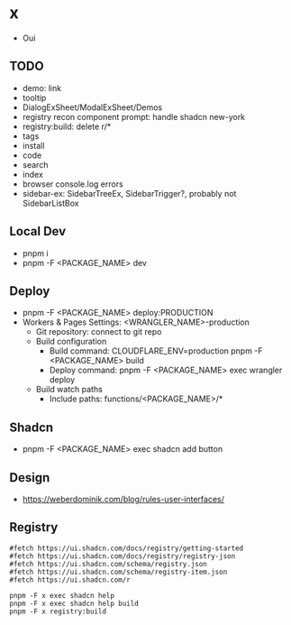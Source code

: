 # x

- Oui

## TODO

- demo: link
- tooltip
- DialogExSheet/ModalExSheet/Demos
- registry recon component prompt: handle shadcn new-york
- registry:build: delete r/\*
- tags
- install
- code
- search
- index
- browser console.log errors
- sidebar-ex: SidebarTreeEx, SidebarTrigger?, probably not SidebarListBox

## Local Dev

- pnpm i
- pnpm -F <PACKAGE_NAME> dev

## Deploy

- pnpm -F <PACKAGE_NAME> deploy:PRODUCTION
- Workers & Pages Settings: <WRANGLER_NAME>-production
  - Git repository: connect to git repo
  - Build configuration
    - Build command: CLOUDFLARE_ENV=production pnpm -F <PACKAGE_NAME> build
    - Deploy command: pnpm -F <PACKAGE_NAME> exec wrangler deploy
  - Build watch paths
    - Include paths: functions/<PACKAGE_NAME>/\*

## Shadcn

- pnpm -F <PACKAGE_NAME> exec shadcn add button

## Design

- https://weberdominik.com/blog/rules-user-interfaces/

## Registry

```
#fetch https://ui.shadcn.com/docs/registry/getting-started
#fetch https://ui.shadcn.com/docs/registry/registry-json
#fetch https://ui.shadcn.com/schema/registry.json
#fetch https://ui.shadcn.com/schema/registry-item.json
#fetch https://ui.shadcn.com/r

pnpm -F x exec shadcn help
pnpm -F x exec shadcn help build
pnpm -F x registry:build
```
